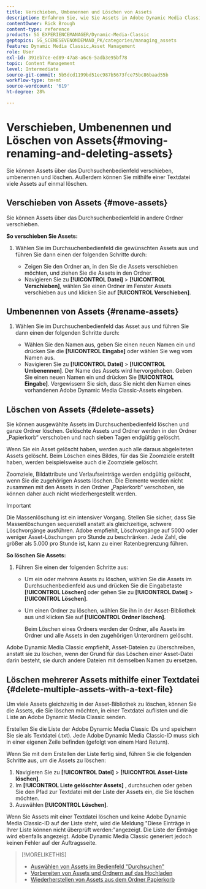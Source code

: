 ```yaml
---
title: Verschieben, Umbenennen und Löschen von Assets
description: Erfahren Sie, wie Sie Assets in Adobe Dynamic Media Classic verschieben, umbenennen und löschen können.
contentOwner: Rick Brough
content-type: reference
products: SG_EXPERIENCEMANAGER/Dynamic-Media-Classic
geptopics: SG_SCENESEVENONDEMAND_PK/categories/managing_assets
feature: Dynamic Media Classic,Asset Management
role: User
exl-id: 391eb7ce-ed89-47a8-a6c6-5adb3e95bf78
topic: Content Management
level: Intermediate
source-git-commit: 5b5dcd1199bd51ec987b5673fce75bc86baad55b
workflow-type: tm+mt
source-wordcount: '619'
ht-degree: 28%

---
```


# Verschieben, Umbenennen und Löschen von Assets{#moving-renaming-and-deleting-assets}

Sie können Assets über das Durchsuchenbedienfeld verschieben, umbenennen und löschen. Außerdem können Sie mithilfe einer Textdatei viele Assets auf einmal löschen.

## Verschieben von Assets {#move-assets}

Sie können Assets über das Durchsuchenbedienfeld in andere Ordner verschieben.

**So verschieben Sie Assets:**

1. Wählen Sie im Durchsuchenbedienfeld die gewünschten Assets aus und führen Sie dann einen der folgenden Schritte durch:

   * Zeigen Sie den Ordner an, in den Sie die Assets verschieben möchten, und ziehen Sie die Assets in den Ordner.
   * Navigieren Sie zu **[!UICONTROL Datei]** > **[!UICONTROL Verschieben]**, wählen Sie einen Ordner im Fenster Assets verschieben aus und klicken Sie auf **[!UICONTROL Verschieben]**.

## Umbenennen von Assets {#rename-assets}

1. Wählen Sie im Durchsuchenbedienfeld das Asset aus und führen Sie dann einen der folgenden Schritte durch:

   * Wählen Sie den Namen aus, geben Sie einen neuen Namen ein und drücken Sie die **[!UICONTROL Eingabe]** oder wählen Sie weg vom Namen aus.
   * Navigieren Sie zu **[!UICONTROL Datei]** > **[!UICONTROL Umbenennen]**. Der Name des Assets wird hervorgehoben. Geben Sie einen neuen Namen ein und drücken Sie **[!UICONTROL Eingabe]**. Vergewissern Sie sich, dass Sie nicht den Namen eines vorhandenen Adobe Dynamic Media Classic-Assets eingeben.

## Löschen von Assets {#delete-assets}

Sie können ausgewählte Assets im Durchsuchenbedienfeld löschen und ganze Ordner löschen. Gelöschte Assets und Ordner werden in den Ordner „Papierkorb“ verschoben und nach sieben Tagen endgültig gelöscht.

Wenn Sie ein Asset gelöscht haben, werden auch alle daraus abgeleiteten Assets gelöscht. Beim Löschen eines Bildes, für das Sie Zoomziele erstellt haben, werden beispielsweise auch die Zoomziele gelöscht.

Zoomziele, Bildattribute und Verlaufseinträge werden endgültig gelöscht, wenn Sie die zugehörigen Assets löschen. Die Elemente werden nicht zusammen mit den Assets in den Ordner „Papierkorb“ verschoben, sie können daher auch nicht wiederhergestellt werden.

>[!IMPORTANT]
>
>Die Massenlöschung ist ein intensiver Vorgang. Stellen Sie sicher, dass Sie Massenlöschungen sequenziell anstatt als gleichzeitige, schwere Löschvorgänge ausführen. Adobe empfiehlt, Löschvorgänge auf 5000 oder weniger Asset-Löschungen pro Stunde zu beschränken. Jede Zahl, die größer als 5.000 pro Stunde ist, kann zu einer Ratenbegrenzung führen.

**So löschen Sie Assets:**

1. Führen Sie einen der folgenden Schritte aus:

   * Um ein oder mehrere Assets zu löschen, wählen Sie die Assets im Durchsuchenbedienfeld aus und drücken Sie die Eingabetaste **[!UICONTROL Löschen]** oder gehen Sie zu **[!UICONTROL Datei]** > **[!UICONTROL Löschen]**.
   * Um einen Ordner zu löschen, wählen Sie ihn in der Asset-Bibliothek aus und klicken Sie auf **[!UICONTROL Ordner löschen]**.

     Beim Löschen eines Ordners werden der Ordner, alle Assets im Ordner und alle Assets in den zugehörigen Unterordnern gelöscht.

Adobe Dynamic Media Classic empfiehlt, Asset-Dateien zu überschreiben, anstatt sie zu löschen, wenn der Grund für das Löschen einer Asset-Datei darin besteht, sie durch andere Dateien mit demselben Namen zu ersetzen.

## Löschen mehrerer Assets mithilfe einer Textdatei {#delete-multiple-assets-with-a-text-file}

Um viele Assets gleichzeitig in der Asset-Bibliothek zu löschen, können Sie die Assets, die Sie löschen möchten, in einer Textdatei auflisten und die Liste an Adobe Dynamic Media Classic senden.

Erstellen Sie die Liste der Adobe Dynamic Media Classic IDs und speichern Sie sie als Textdatei (.txt). Jede Adobe Dynamic Media Classic-ID muss sich in einer eigenen Zeile befinden (gefolgt von einem Hard Return).

Wenn Sie mit dem Erstellen der Liste fertig sind, führen Sie die folgenden Schritte aus, um die Assets zu löschen:

1. Navigieren Sie zu **[!UICONTROL Datei]** > **[!UICONTROL Asset-Liste löschen]**.
1. Im **[!UICONTROL Liste gelöschter Assets]** , durchsuchen oder geben Sie den Pfad zur Textdatei mit der Liste der Assets ein, die Sie löschen möchten.
1. Auswählen **[!UICONTROL Löschen]**.

Wenn Sie Assets mit einer Textdatei löschen und keine Adobe Dynamic Media Classic-ID auf der Liste steht, wird die Meldung &quot;Diese Einträge in Ihrer Liste können nicht überprüft werden:&quot;angezeigt. Die Liste der Einträge wird ebenfalls angezeigt. Adobe Dynamic Media Classic generiert jedoch keinen Fehler auf der Auftragsseite.

>[!MORELIKETHIS]
>
>* [Auswählen von Assets im Bedienfeld &quot;Durchsuchen&quot;](selecting-assets-browse-panel.md#selecting_assets_in_the_browse_panel)
>* [Vorbereiten von Assets und Ordnern auf das Hochladen](uploading-files.md#preparing_your_assets_and_folders_for_uploading)
>* [Wiederherstellen von Assets aus dem Ordner Papierkorb](trash-folder.md#restoring_assets_from_the_trash_folder)
